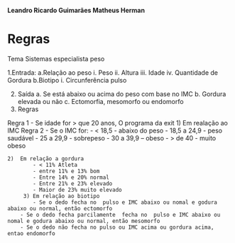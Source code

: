 **Leandro Ricardo Guimarães
Matheus Herman**

# Regras

Tema Sistemas especialista peso

1.Entrada:
	a.Relação ao peso
		i.	Peso 
		ii.	Altura
		iii.	Idade
		iv.	Quantidade de Gordura
	b.Biotipo
		i.	Circunferência pulso

2.	Saída
	a.	Se está abaixo ou acima do peso com base no IMC
	b.	Gordura elevada ou não
	c.	Ectomorfia, mesomorfo ou endomorfo
3.	Regras

Regra 1 -  Se idade for > que 20 anos,  O programa da exit
	1)	Em realação ao IMC 
		Regra 2 - Se o IMC for:
			-  < 18,5 - abaixo do peso
			-  18,5 a 24,9 - peso saudável
			- 25 a 29,9 - sobrepeso
			- 30 a 39,9 – obeso
			- > de 40 - muito obeso 

	2)	Em relação a gordura 
			- < 11% Atleta
			- entre 11% e 13% bom
			- Entre 14% e 20% normal
			- Entre 21% e 23% elevado
			- Maior de 23% muito elevado
         3) Em relação ao biotipo
      		- Se o dedo fecha no  pulso e IMC abaixo ou nomal e godura abaixo ou normal, então ectomorfo
		- Se o dedo fecha parcilamente  fecha no  pulso e IMC abaixo ou nomal e godura abaixo ou normal, então mesomorfo
		- Se o dedo não fecha no pulso ou IMC acima ou gordura acima, entao endomorfo
